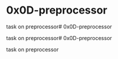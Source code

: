 # 0x0D-preprocessor

task on preprocessor# 0x0D-preprocessor

task on preprocessor# 0x0D-preprocessor

task on preprocessor

